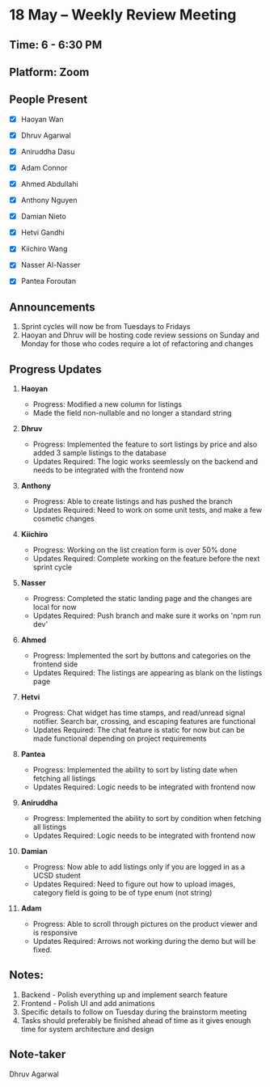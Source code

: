 # 18 May – Weekly Review Meeting

## Time: 6 - 6:30 PM 
## Platform: Zoom  

## People Present
- [x] Haoyan Wan  
- [x] Dhruv Agarwal  
- [x] Aniruddha Dasu  
- [x] Adam Connor  
- [x] Ahmed Abdullahi  
- [x] Anthony Nguyen  
- [x] Damian Nieto  
- [x] Hetvi Gandhi  
- [x] Kiichiro Wang  
- [x] Nasser Al-Nasser  
- [x] Pantea Foroutan  


## Announcements
1. Sprint cycles will now be from Tuesdays to Fridays
2. Haoyan and Dhruv will be hosting code review sessions on Sunday and Monday for those who codes require a lot of refactoring and changes


## Progress Updates

1. **Haoyan**  
   - Progress: Modified a new column for listings  
   - Made the field non-nullable and no longer a standard string  

2. **Dhruv**
   -  Progress: Implemented the feature to sort listings by price and also added 3 sample listings to the database
   -  Updates Required: The logic works seemlessly on the backend and needs to be integrated with the frontend now

3. **Anthony**  
   - Progress: Able to create listings and has pushed the branch
   - Updates Required: Need to work on some unit tests, and make a few cosmetic changes

4. **Kiichiro**  
   - Progress: Working on the list creation form is over 50% done
   -  Updates Required: Complete working on the feature before the next sprint cycle

5. **Nasser**  
   -  Progress: Completed the static landing page and the changes are local for now
   -  Updates Required: Push branch and make sure it works on 'npm run dev'

6. **Ahmed**  
   -  Progress: Implemented the sort by buttons and categories on the frontend side
   -  Updates Required: The listings are appearing as blank on the listings page

7. **Hetvi**  
   -  Progress: Chat widget has time stamps, and read/unread signal notifier. Search bar, crossing, and escaping features are functional
   -  Updates Required: The chat feature is static for now but can be made functional depending on project requirements

8. **Pantea**  
   - Progress: Implemented the ability to sort by listing date when fetching all listings 
   - Updates Required: Logic needs to be integrated with frontend now

9.  **Aniruddha**  
    - Progress: Implemented the ability to sort by condition when fetching all listings 
    - Updates Required: Logic needs to be integrated with frontend now

10. **Damian**
    - Progress: Now able to add listings only if you are logged in as a UCSD student 
    - Updates Required: Need to figure out how to upload images, category field is going to be of type enum (not string)

11. **Adam**
    - Progress: Able to scroll through pictures on the product viewer and is responsive
    - Updates Required: Arrows not working during the demo but will be fixed. 


## Notes:
1. Backend - Polish everything up and implement search feature
2. Frontend - Polish UI and add animations 
3. Specific details to follow on Tuesday during the brainstorm meeting 
4. Tasks should preferably be finished ahead of time as it gives enough time for system architecture and design

## Note-taker 
Dhruv Agarwal